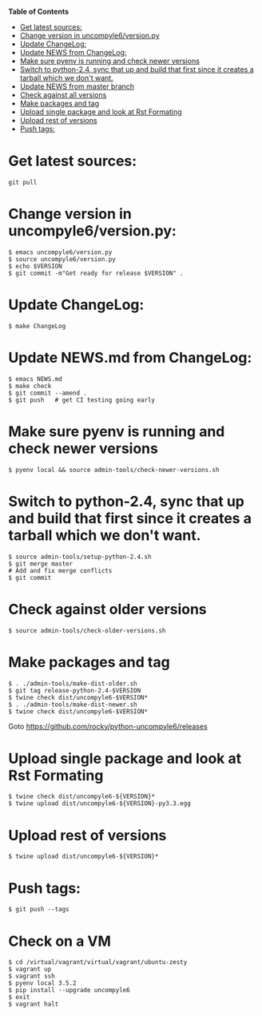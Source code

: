 <!-- markdown-toc start - Don't edit this section. Run M-x markdown-toc-refresh-toc -->
**Table of Contents**

- [Get latest sources:](#get-latest-sources)
- [Change version in uncompyle6/version.py](#change-version-in-uncompyle6versionpy)
- [Update ChangeLog:](#update-changelog)
- [Update NEWS from ChangeLog:](#update-news-from-changelog)
- [Make sure pyenv is running and check newer versions](#make-sure-pyenv-is-running-and-check-newer-versions)
- [Switch to python-2.4, sync that up and build that first since it creates a tarball which we don't want.](#switch-to-python-24-sync-that-up-and-build-that-first-since-it-creates-a-tarball-which-we-dont-want)
- [Update NEWS from master branch](#update-news-from-master-branch)
- [Check against all versions](#check-against-all-versions)
- [Make packages and tag](#make-packages-and-tag)
- [Upload single package and look at Rst Formating](#upload-single-package-and-look-at-rst-formating)
- [Upload rest of versions](#upload-rest-of-versions)
- [Push tags:](#push-tags)

<!-- markdown-toc end -->
# Get latest sources:

    git pull

# Change version in uncompyle6/version.py:

    $ emacs uncompyle6/version.py
    $ source uncompyle6/version.py
    $ echo $VERSION
    $ git commit -m"Get ready for release $VERSION" .

# Update ChangeLog:

    $ make ChangeLog

#  Update NEWS.md from ChangeLog:

    $ emacs NEWS.md
    $ make check
    $ git commit --amend .
    $ git push   # get CI testing going early

# Make sure pyenv is running and check newer versions

    $ pyenv local && source admin-tools/check-newer-versions.sh

# Switch to python-2.4, sync that up and build that first since it creates a tarball which we don't want.

    $ source admin-tools/setup-python-2.4.sh
    $ git merge master
	# Add and fix merge conflicts
	$ git commit

# Check against older versions

    $ source admin-tools/check-older-versions.sh

# Make packages and tag

    $ . ./admin-tools/make-dist-older.sh
    $ git tag release-python-2.4-$VERSION
	$ twine check dist/uncompyle6-$VERSION*
    $ . ./admin-tools/make-dist-newer.sh
	$ twine check dist/uncompyle6-$VERSION*

Goto https://github.com/rocky/python-uncompyle6/releases

# Upload single package and look at Rst Formating

	$ twine check dist/uncompyle6-${VERSION}*
    $ twine upload dist/uncompyle6-${VERSION}-py3.3.egg

# Upload rest of versions

    $ twine upload dist/uncompyle6-${VERSION}*

# Push tags:

    $ git push --tags

# Check on a VM

    $ cd /virtual/vagrant/virtual/vagrant/ubuntu-zesty
	$ vagrant up
	$ vagrant ssh
	$ pyenv local 3.5.2
	$ pip install --upgrade uncompyle6
	$ exit
	$ vagrant halt
